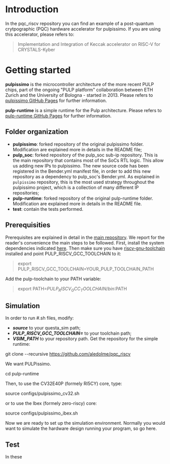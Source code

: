 # Introduction

In the pqc_riscv repository you can find an example of a post-quantum crytpographic (PQC) hardware accelerator for pulpissimo. 
If you are using this accelerator, please refers to:

> Implementation and Integration of Keccak accelerator on RISC-V for CRYSTALS-Kyber


# Getting started
**pulpissimo** is the microcontroller architecture of the more recent PULP chips, part of the ongoing "PULP platform" collaboration between ETH Zurich and the University of Bologna - started in 2013. Please refers to [pulpissimo GitHub Pages](https://github.com/pulp-platform/pulpissimo) for further information. 

**pulp-runtime** is a simple runtime for the Pulp architecture. Please refers to [pulp-runtime GitHub Pages](https://github.com/pulp-platform/pulp-runtime.git) for further information. 


## Folder organization
- **pulpissimo**: forked repository of the original pulpissimo folder. Modification are explained more in details in the README file;
- **pulp_soc**: forked repository of the pulp_soc sub-ip repository. This is the main repository that contains most of the SoCs RTL logic. This allow us adding new IPs to pulpissimo. The new source code has been registered in the Bender.yml manifest file, in order to add this new repository as a dependency to pulp_soc's Bender.yml. As explained in `pulpissimo` repository, this is the most used strategy throughout the pulpissimo project, which is a collection of many different IP repositories;
- **pulp-runtime**: forked repository of the original pulp-runtime folder. Modification are explained more in details in the README file. 
- **test**: contain the tests performed.


## Prerequisities
Prerequisites are explained in detail in the [main repository](https://github.com/pulp-platform/pulpissimo). We report for the reader's convenience the main steps to be followed.
First, install the system dependencies indicated [here](https://github.com/pulp-platform/pulp-runtime/blob/master/README.md).
Then make sure you have  [riscv-gnu-toolchain](https://github.com/pulp-platform/pulp-riscv-gnu-toolchain) installed and point PULP_RISCV_GCC_TOOLCHAIN to it:

> export PULP_RISCV_GCC_TOOLCHAIN=YOUR_PULP_TOOLCHAIN_PATH

Add the pulp-toolchain to your PATH variable:

> export PATH=$PULP_RISCV_GCC_TOOLCHAIN/bin:$PATH

## Simulation
In order to run #.sh files, modify:
- ***source*** to your questa_sim path; 
- ***PULP_RISCV_GCC_TOOLCHAIN=*** to your toolchain path;
- ***VSIM_PATH*** to your repository path.
Get the repository for the simple runtime:

git clone --recursive https://github.com/aledolme/pqc_riscv

We want PULPissimo.

cd pulp-runtime

Then, to use the CV32E40P (formely RI5CY) core, type:

source configs/pulpissimo_cv32.sh

or to use the Ibex (formely zero-riscy) core:

source configs/pulpissimo_ibex.sh

Now we are ready to set up the simulation environment. Normally you would want to simulate the hardware design running your program, so go here.





## Test
In these 

